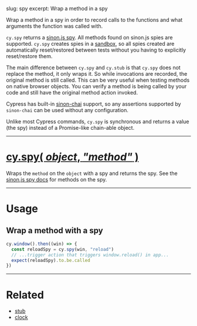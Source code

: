 slug: spy
excerpt: Wrap a method in a spy

Wrap a method in a spy in order to record calls to the functions and what arguments the function was called with.

`cy.spy` returns a [sinon.js spy](http://sinonjs.org/docs/#spies). All methods found on sinon.js spies are supported. `cy.spy` creates spies in a [sandbox](http://sinonjs.org/docs/#sandbox), so all spies created are automatically reset/restored between tests without you having to explicitly reset/restore them.

The main difference between `cy.spy` and `cy.stub` is that `cy.spy` does not replace the method, it only wraps it. So while invocations are recorded, the original method is still called. This can be very useful when testing methods on native browser objects. You can verify a method is being called by your code and still have the original method action invoked.

Cypress has built-in [sinon-chai](https://github.com/domenic/sinon-chai) support, so any assertions supported by `sinon-chai` can be used without any configuration.

Unlike most Cypress commands, `cy.spy` is synchronous and returns a value (the spy) instead of a Promise-like chain-able object.

***

# [cy.spy( *object*, *"method"* )](#section-usage)

Wraps the `method` on the `object` with a spy and returns the spy. See the [sinon.js spy docs](http://sinonjs.org/docs/#spies) for methods on the spy.

***

# Usage

## Wrap a method with a spy

```javascript
cy.window().then((win) => {
  const reloadSpy = cy.spy(win, "reload")
  // ...trigger action that triggers window.reload() in app...
  expect(reloadSpy).to.be.called
})
```

***

# Related

- [stub](https://on.cypress.io/api/stub)
- [clock](https://on.cypress.io/api/clock)
